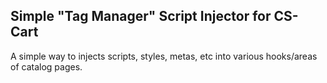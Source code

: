 ## Simple "Tag Manager" Script Injector for CS-Cart
A simple way to injects scripts, styles, metas, etc into various hooks/areas of catalog pages.
